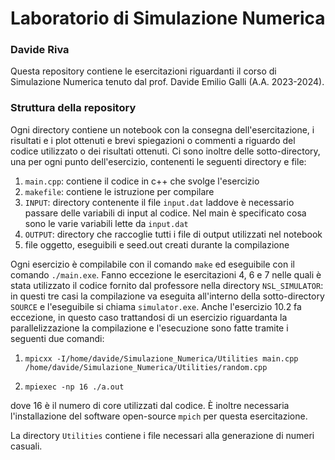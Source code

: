 # Laboratorio di Simulazione Numerica

### Davide Riva

Questa repository contiene le esercitazioni riguardanti il corso di Simulazione Numerica tenuto dal prof. Davide Emilio Galli (A.A. 2023-2024).

### Struttura della repository

Ogni directory contiene un notebook con la consegna dell'esercitazione, i risultati e i plot ottenuti e brevi spiegazioni o commenti a riguardo del codice utilizzato o dei risultati ottenuti.
Ci sono inoltre delle sotto-directory, una per ogni punto dell'esercizio, contenenti le seguenti directory e file:

1. `main.cpp`: contiene il codice in c++ che svolge l'esercizio
2. `makefile`: contiene le istruzione per compilare
3. `INPUT`: directory contenente il file `input.dat` laddove è necessario passare delle variabili di input al codice. Nel main è specificato cosa sono le varie variabili lette da `input.dat`
4. `OUTPUT`: directory che raccoglie tutti i file di output utilizzati nel notebook
5. file oggetto, eseguibili e seed.out creati durante la compilazione

Ogni esercizio è compilabile con il comando `make` ed eseguibile con il comando `./main.exe`. Fanno eccezione le esercitazioni 4, 6 e 7 nelle quali è stata utilizzato il codice fornito dal professore nella directory `NSL_SIMULATOR`: in questi tre casi la compilazione va eseguita all'interno della sotto-directory `SOURCE` e l'eseguibile si chiama `simulator.exe`.
Anche l'esercizio 10.2 fa eccezione, in questo caso trattandosi di un esercizio riguardanta la parallelizzazione la compilazione e l'esecuzione sono fatte tramite i seguenti due comandi:

1. `mpicxx -I/home/davide/Simulazione_Numerica/Utilities main.cpp /home/davide/Simulazione_Numerica/Utilities/random.cpp`

2. `mpiexec -np 16 ./a.out`

dove 16 è il numero di core utilizzati dal codice. È inoltre necessaria l'installazione del software open-source `mpich` per questa esercitazione.

La directory `Utilities` contiene i file necessari alla generazione di numeri casuali.